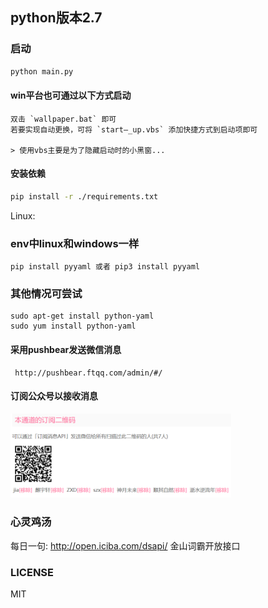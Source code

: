 

## python版本2.7

###  启动
```bash
python main.py
```
#### win平台也可通过以下方式启动
    双击 `wallpaper.bat` 即可
    若要实现自动更换，可将 `start—_up.vbs` 添加快捷方式到启动项即可

    > 使用vbs主要是为了隐藏启动时的小黑窗...


#### 安装依赖
```bash
pip install -r ./requirements.txt
```
  Linux:
  ### env中linux和windows一样
    pip install pyyaml 或者 pip3 install pyyaml

  ### 其他情况可尝试
    sudo apt-get install python-yaml
    sudo yum install python-yaml


#### 采用pushbear发送微信消息

     http://pushbear.ftqq.com/admin/#/


#### 订阅公众号以接收消息


 <img src="imgs/screen-shot.png" width="70%">

### 心灵鸡汤
每日一句: http://open.iciba.com/dsapi/  金山词霸开放接口


### LICENSE

MIT




